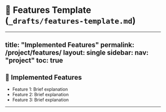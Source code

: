 # 📄 Features Template (`_drafts/features-template.md`)
---
title: "Implemented Features"
permalink: /project/features/
layout: single
sidebar:
  nav: "project"
toc: true
---

## 🚀 Implemented Features

- Feature 1: Brief explanation
- Feature 2: Brief explanation
- Feature 3: Brief explanation

---

<!-- ✨ features-template.md
🌟 역할:
프로젝트에서 구현한 주요 기능들을 설명하는 페이지야.
UI/UX, 사용자 흐름, 기능별 소개를 시각적으로 보여주는 데 좋아.

✅ 예시 내용:
기능 스크린샷
기능 설명
사용자가 누를 버튼이나 동선
구현 기술 or 라이브러리 -->